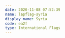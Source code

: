 ```yaml
---
date: 2020-11-08 07:52:39
name: lapflag-syria
display_name: Syria
code: ea2f
type: International Flags
---
```

